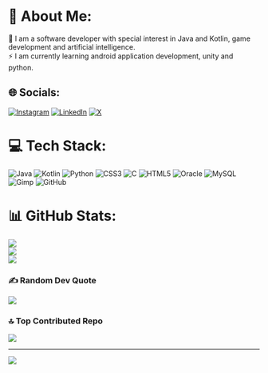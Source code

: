 # 💫 About Me:
🔭 I am a software developer with special interest in Java and Kotlin, game development and artificial intelligence.<br>⚡ I am currently learning android application development, unity and python.<br>


## 🌐 Socials:
[![Instagram](https://img.shields.io/badge/Instagram-%23E4405F.svg?logo=Instagram&logoColor=white)](https://instagram.com/dani_revel) [![LinkedIn](https://img.shields.io/badge/LinkedIn-%230077B5.svg?logo=linkedin&logoColor=white)](https://linkedin.com/in/Daniel-Redondo-Velasco) [![X](https://img.shields.io/badge/X-black.svg?logo=X&logoColor=white)](https://x.com/daniredvel) 

# 💻 Tech Stack:
![Java](https://img.shields.io/badge/java-%23ED8B00.svg?style=for-the-badge&logo=openjdk&logoColor=white) ![Kotlin](https://img.shields.io/badge/kotlin-%237F52FF.svg?style=for-the-badge&logo=kotlin&logoColor=white) ![Python](https://img.shields.io/badge/python-3670A0?style=for-the-badge&logo=python&logoColor=ffdd54) ![CSS3](https://img.shields.io/badge/css3-%231572B6.svg?style=for-the-badge&logo=css3&logoColor=white) ![C](https://img.shields.io/badge/c-%2300599C.svg?style=for-the-badge&logo=c&logoColor=white) ![HTML5](https://img.shields.io/badge/html5-%23E34F26.svg?style=for-the-badge&logo=html5&logoColor=white) ![Oracle](https://img.shields.io/badge/Oracle-F80000?style=for-the-badge&logo=oracle&logoColor=white) ![MySQL](https://img.shields.io/badge/mysql-4479A1.svg?style=for-the-badge&logo=mysql&logoColor=white) ![Gimp](https://img.shields.io/badge/Gimp-657D8B?style=for-the-badge&logo=gimp&logoColor=FFFFFF) ![GitHub](https://img.shields.io/badge/github-%23121011.svg?style=for-the-badge&logo=github&logoColor=white)
# 📊 GitHub Stats:
![](https://github-readme-stats.vercel.app/api?username=daniredvel&theme=dark&hide_border=false&include_all_commits=true&count_private=true)<br/>
![](https://github-readme-streak-stats.herokuapp.com/?user=daniredvel&theme=dark&hide_border=false)<br/>
![](https://github-readme-stats.vercel.app/api/top-langs/?username=daniredvel&theme=dark&hide_border=false&include_all_commits=true&count_private=true&layout=compact)

### ✍️ Random Dev Quote
![](https://quotes-github-readme.vercel.app/api?type=horizontal&theme=tokyonight)

### 🔝 Top Contributed Repo
![](https://github-contributor-stats.vercel.app/api?username=daniredvel&limit=5&theme=one_dark_pro&combine_all_yearly_contributions=true)

---
[![](https://visitcount.itsvg.in/api?id=daniredvel&icon=8&color=9)](https://visitcount.itsvg.in)

<!-- Proudly created with GPRM ( https://gprm.itsvg.in ) -->
